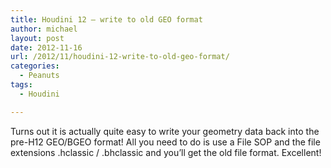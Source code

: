 ```yaml
---
title: Houdini 12 – write to old GEO format
author: michael
layout: post
date: 2012-11-16
url: /2012/11/houdini-12-write-to-old-geo-format/
categories:
  - Peanuts
tags:
  - Houdini

---
```

Turns out it is actually quite easy to write your geometry data back into the pre-H12 GEO/BGEO 
format! All you need to do is use a File SOP and the file extensions .hclassic / .bhclassic 
and you&#8217;ll get the old file format. Excellent!